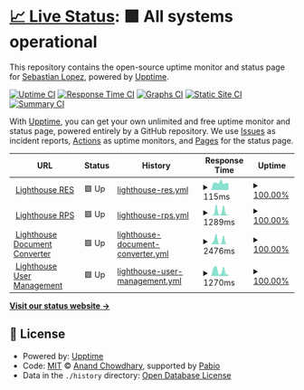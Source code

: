 # [📈 Live Status](https://se95lopez.github.io/lighthouse-upptime): <!--live status--> **🟩 All systems operational**

This repository contains the open-source uptime monitor and status page for [Sebastian Lopez](https://se95lopez.github.io/lighthouse-upptime), powered by [Upptime](https://github.com/upptime/upptime).

[![Uptime CI](https://github.com/se95lopez/lighthouse-upptime/workflows/Uptime%20CI/badge.svg)](https://github.com/se95lopez/lighthouse-upptime/actions?query=workflow%3A%22Uptime+CI%22)
[![Response Time CI](https://github.com/se95lopez/lighthouse-upptime/workflows/Response%20Time%20CI/badge.svg)](https://github.com/se95lopez/lighthouse-upptime/actions?query=workflow%3A%22Response+Time+CI%22)
[![Graphs CI](https://github.com/se95lopez/lighthouse-upptime/workflows/Graphs%20CI/badge.svg)](https://github.com/se95lopez/lighthouse-upptime/actions?query=workflow%3A%22Graphs+CI%22)
[![Static Site CI](https://github.com/se95lopez/lighthouse-upptime/workflows/Static%20Site%20CI/badge.svg)](https://github.com/se95lopez/lighthouse-upptime/actions?query=workflow%3A%22Static+Site+CI%22)
[![Summary CI](https://github.com/se95lopez/lighthouse-upptime/workflows/Summary%20CI/badge.svg)](https://github.com/se95lopez/lighthouse-upptime/actions?query=workflow%3A%22Summary+CI%22)

With [Upptime](https://upptime.js.org), you can get your own unlimited and free uptime monitor and status page, powered entirely by a GitHub repository. We use [Issues](https://github.com/se95lopez/lighthouse-upptime/issues) as incident reports, [Actions](https://github.com/se95lopez/lighthouse-upptime/actions) as uptime monitors, and [Pages](https://se95lopez.github.io/lighthouse-upptime) for the status page.

<!--start: status pages-->
<!-- This summary is generated by Upptime (https://github.com/upptime/upptime) -->
<!-- Do not edit this manually, your changes will be overwritten -->
<!-- prettier-ignore -->
| URL | Status | History | Response Time | Uptime |
| --- | ------ | ------- | ------------- | ------ |
| <img alt="" src="https://icons.duckduckgo.com/ip3/res-test-586746141603.us-central1.run.app.ico" height="13"> [Lighthouse RES](https://res-test-586746141603.us-central1.run.app/health) | 🟩 Up | [lighthouse-res.yml](https://github.com/se95lopez/lighthouse-uptime/commits/HEAD/history/lighthouse-res.yml) | <details><summary><img alt="Response time graph" src="./graphs/lighthouse-res/response-time-week.png" height="20"> 115ms</summary><br><a href="https://se95lopez.github.io/lighthouse-uptime/history/lighthouse-res"><img alt="Response time 457" src="https://img.shields.io/endpoint?url=https%3A%2F%2Fraw.githubusercontent.com%2Fse95lopez%2Flighthouse-uptime%2FHEAD%2Fapi%2Flighthouse-res%2Fresponse-time.json"></a><br><a href="https://se95lopez.github.io/lighthouse-uptime/history/lighthouse-res"><img alt="24-hour response time 117" src="https://img.shields.io/endpoint?url=https%3A%2F%2Fraw.githubusercontent.com%2Fse95lopez%2Flighthouse-uptime%2FHEAD%2Fapi%2Flighthouse-res%2Fresponse-time-day.json"></a><br><a href="https://se95lopez.github.io/lighthouse-uptime/history/lighthouse-res"><img alt="7-day response time 115" src="https://img.shields.io/endpoint?url=https%3A%2F%2Fraw.githubusercontent.com%2Fse95lopez%2Flighthouse-uptime%2FHEAD%2Fapi%2Flighthouse-res%2Fresponse-time-week.json"></a><br><a href="https://se95lopez.github.io/lighthouse-uptime/history/lighthouse-res"><img alt="30-day response time 632" src="https://img.shields.io/endpoint?url=https%3A%2F%2Fraw.githubusercontent.com%2Fse95lopez%2Flighthouse-uptime%2FHEAD%2Fapi%2Flighthouse-res%2Fresponse-time-month.json"></a><br><a href="https://se95lopez.github.io/lighthouse-uptime/history/lighthouse-res"><img alt="1-year response time 457" src="https://img.shields.io/endpoint?url=https%3A%2F%2Fraw.githubusercontent.com%2Fse95lopez%2Flighthouse-uptime%2FHEAD%2Fapi%2Flighthouse-res%2Fresponse-time-year.json"></a></details> | <details><summary><a href="https://se95lopez.github.io/lighthouse-uptime/history/lighthouse-res">100.00%</a></summary><a href="https://se95lopez.github.io/lighthouse-uptime/history/lighthouse-res"><img alt="All-time uptime 100.00%" src="https://img.shields.io/endpoint?url=https%3A%2F%2Fraw.githubusercontent.com%2Fse95lopez%2Flighthouse-uptime%2FHEAD%2Fapi%2Flighthouse-res%2Fuptime.json"></a><br><a href="https://se95lopez.github.io/lighthouse-uptime/history/lighthouse-res"><img alt="24-hour uptime 100.00%" src="https://img.shields.io/endpoint?url=https%3A%2F%2Fraw.githubusercontent.com%2Fse95lopez%2Flighthouse-uptime%2FHEAD%2Fapi%2Flighthouse-res%2Fuptime-day.json"></a><br><a href="https://se95lopez.github.io/lighthouse-uptime/history/lighthouse-res"><img alt="7-day uptime 100.00%" src="https://img.shields.io/endpoint?url=https%3A%2F%2Fraw.githubusercontent.com%2Fse95lopez%2Flighthouse-uptime%2FHEAD%2Fapi%2Flighthouse-res%2Fuptime-week.json"></a><br><a href="https://se95lopez.github.io/lighthouse-uptime/history/lighthouse-res"><img alt="30-day uptime 100.00%" src="https://img.shields.io/endpoint?url=https%3A%2F%2Fraw.githubusercontent.com%2Fse95lopez%2Flighthouse-uptime%2FHEAD%2Fapi%2Flighthouse-res%2Fuptime-month.json"></a><br><a href="https://se95lopez.github.io/lighthouse-uptime/history/lighthouse-res"><img alt="1-year uptime 100.00%" src="https://img.shields.io/endpoint?url=https%3A%2F%2Fraw.githubusercontent.com%2Fse95lopez%2Flighthouse-uptime%2FHEAD%2Fapi%2Flighthouse-res%2Fuptime-year.json"></a></details>
| <img alt="" src="https://icons.duckduckgo.com/ip3/rps-health-proxy-586746141603.us-central1.run.app.ico" height="13"> [Lighthouse RPS](https://rps-health-proxy-586746141603.us-central1.run.app) | 🟩 Up | [lighthouse-rps.yml](https://github.com/se95lopez/lighthouse-uptime/commits/HEAD/history/lighthouse-rps.yml) | <details><summary><img alt="Response time graph" src="./graphs/lighthouse-rps/response-time-week.png" height="20"> 1289ms</summary><br><a href="https://se95lopez.github.io/lighthouse-uptime/history/lighthouse-rps"><img alt="Response time 818" src="https://img.shields.io/endpoint?url=https%3A%2F%2Fraw.githubusercontent.com%2Fse95lopez%2Flighthouse-uptime%2FHEAD%2Fapi%2Flighthouse-rps%2Fresponse-time.json"></a><br><a href="https://se95lopez.github.io/lighthouse-uptime/history/lighthouse-rps"><img alt="24-hour response time 1475" src="https://img.shields.io/endpoint?url=https%3A%2F%2Fraw.githubusercontent.com%2Fse95lopez%2Flighthouse-uptime%2FHEAD%2Fapi%2Flighthouse-rps%2Fresponse-time-day.json"></a><br><a href="https://se95lopez.github.io/lighthouse-uptime/history/lighthouse-rps"><img alt="7-day response time 1289" src="https://img.shields.io/endpoint?url=https%3A%2F%2Fraw.githubusercontent.com%2Fse95lopez%2Flighthouse-uptime%2FHEAD%2Fapi%2Flighthouse-rps%2Fresponse-time-week.json"></a><br><a href="https://se95lopez.github.io/lighthouse-uptime/history/lighthouse-rps"><img alt="30-day response time 1151" src="https://img.shields.io/endpoint?url=https%3A%2F%2Fraw.githubusercontent.com%2Fse95lopez%2Flighthouse-uptime%2FHEAD%2Fapi%2Flighthouse-rps%2Fresponse-time-month.json"></a><br><a href="https://se95lopez.github.io/lighthouse-uptime/history/lighthouse-rps"><img alt="1-year response time 818" src="https://img.shields.io/endpoint?url=https%3A%2F%2Fraw.githubusercontent.com%2Fse95lopez%2Flighthouse-uptime%2FHEAD%2Fapi%2Flighthouse-rps%2Fresponse-time-year.json"></a></details> | <details><summary><a href="https://se95lopez.github.io/lighthouse-uptime/history/lighthouse-rps">100.00%</a></summary><a href="https://se95lopez.github.io/lighthouse-uptime/history/lighthouse-rps"><img alt="All-time uptime 67.42%" src="https://img.shields.io/endpoint?url=https%3A%2F%2Fraw.githubusercontent.com%2Fse95lopez%2Flighthouse-uptime%2FHEAD%2Fapi%2Flighthouse-rps%2Fuptime.json"></a><br><a href="https://se95lopez.github.io/lighthouse-uptime/history/lighthouse-rps"><img alt="24-hour uptime 100.00%" src="https://img.shields.io/endpoint?url=https%3A%2F%2Fraw.githubusercontent.com%2Fse95lopez%2Flighthouse-uptime%2FHEAD%2Fapi%2Flighthouse-rps%2Fuptime-day.json"></a><br><a href="https://se95lopez.github.io/lighthouse-uptime/history/lighthouse-rps"><img alt="7-day uptime 100.00%" src="https://img.shields.io/endpoint?url=https%3A%2F%2Fraw.githubusercontent.com%2Fse95lopez%2Flighthouse-uptime%2FHEAD%2Fapi%2Flighthouse-rps%2Fuptime-week.json"></a><br><a href="https://se95lopez.github.io/lighthouse-uptime/history/lighthouse-rps"><img alt="30-day uptime 90.04%" src="https://img.shields.io/endpoint?url=https%3A%2F%2Fraw.githubusercontent.com%2Fse95lopez%2Flighthouse-uptime%2FHEAD%2Fapi%2Flighthouse-rps%2Fuptime-month.json"></a><br><a href="https://se95lopez.github.io/lighthouse-uptime/history/lighthouse-rps"><img alt="1-year uptime 67.42%" src="https://img.shields.io/endpoint?url=https%3A%2F%2Fraw.githubusercontent.com%2Fse95lopez%2Flighthouse-uptime%2FHEAD%2Fapi%2Flighthouse-rps%2Fuptime-year.json"></a></details>
| <img alt="" src="https://icons.duckduckgo.com/ip3/documenttotext-586746141603.us-central1.run.app.ico" height="13"> [Lighthouse Document Converter](https://documenttotext-586746141603.us-central1.run.app/dummy) | 🟩 Up | [lighthouse-document-converter.yml](https://github.com/se95lopez/lighthouse-uptime/commits/HEAD/history/lighthouse-document-converter.yml) | <details><summary><img alt="Response time graph" src="./graphs/lighthouse-document-converter/response-time-week.png" height="20"> 2476ms</summary><br><a href="https://se95lopez.github.io/lighthouse-uptime/history/lighthouse-document-converter"><img alt="Response time 2059" src="https://img.shields.io/endpoint?url=https%3A%2F%2Fraw.githubusercontent.com%2Fse95lopez%2Flighthouse-uptime%2FHEAD%2Fapi%2Flighthouse-document-converter%2Fresponse-time.json"></a><br><a href="https://se95lopez.github.io/lighthouse-uptime/history/lighthouse-document-converter"><img alt="24-hour response time 90" src="https://img.shields.io/endpoint?url=https%3A%2F%2Fraw.githubusercontent.com%2Fse95lopez%2Flighthouse-uptime%2FHEAD%2Fapi%2Flighthouse-document-converter%2Fresponse-time-day.json"></a><br><a href="https://se95lopez.github.io/lighthouse-uptime/history/lighthouse-document-converter"><img alt="7-day response time 2476" src="https://img.shields.io/endpoint?url=https%3A%2F%2Fraw.githubusercontent.com%2Fse95lopez%2Flighthouse-uptime%2FHEAD%2Fapi%2Flighthouse-document-converter%2Fresponse-time-week.json"></a><br><a href="https://se95lopez.github.io/lighthouse-uptime/history/lighthouse-document-converter"><img alt="30-day response time 2251" src="https://img.shields.io/endpoint?url=https%3A%2F%2Fraw.githubusercontent.com%2Fse95lopez%2Flighthouse-uptime%2FHEAD%2Fapi%2Flighthouse-document-converter%2Fresponse-time-month.json"></a><br><a href="https://se95lopez.github.io/lighthouse-uptime/history/lighthouse-document-converter"><img alt="1-year response time 2059" src="https://img.shields.io/endpoint?url=https%3A%2F%2Fraw.githubusercontent.com%2Fse95lopez%2Flighthouse-uptime%2FHEAD%2Fapi%2Flighthouse-document-converter%2Fresponse-time-year.json"></a></details> | <details><summary><a href="https://se95lopez.github.io/lighthouse-uptime/history/lighthouse-document-converter">100.00%</a></summary><a href="https://se95lopez.github.io/lighthouse-uptime/history/lighthouse-document-converter"><img alt="All-time uptime 100.00%" src="https://img.shields.io/endpoint?url=https%3A%2F%2Fraw.githubusercontent.com%2Fse95lopez%2Flighthouse-uptime%2FHEAD%2Fapi%2Flighthouse-document-converter%2Fuptime.json"></a><br><a href="https://se95lopez.github.io/lighthouse-uptime/history/lighthouse-document-converter"><img alt="24-hour uptime 100.00%" src="https://img.shields.io/endpoint?url=https%3A%2F%2Fraw.githubusercontent.com%2Fse95lopez%2Flighthouse-uptime%2FHEAD%2Fapi%2Flighthouse-document-converter%2Fuptime-day.json"></a><br><a href="https://se95lopez.github.io/lighthouse-uptime/history/lighthouse-document-converter"><img alt="7-day uptime 100.00%" src="https://img.shields.io/endpoint?url=https%3A%2F%2Fraw.githubusercontent.com%2Fse95lopez%2Flighthouse-uptime%2FHEAD%2Fapi%2Flighthouse-document-converter%2Fuptime-week.json"></a><br><a href="https://se95lopez.github.io/lighthouse-uptime/history/lighthouse-document-converter"><img alt="30-day uptime 100.00%" src="https://img.shields.io/endpoint?url=https%3A%2F%2Fraw.githubusercontent.com%2Fse95lopez%2Flighthouse-uptime%2FHEAD%2Fapi%2Flighthouse-document-converter%2Fuptime-month.json"></a><br><a href="https://se95lopez.github.io/lighthouse-uptime/history/lighthouse-document-converter"><img alt="1-year uptime 100.00%" src="https://img.shields.io/endpoint?url=https%3A%2F%2Fraw.githubusercontent.com%2Fse95lopez%2Flighthouse-uptime%2FHEAD%2Fapi%2Flighthouse-document-converter%2Fuptime-year.json"></a></details>
| <img alt="" src="https://icons.duckduckgo.com/ip3/supabase-user-functions-586746141603.us-central1.run.app.ico" height="13"> [Lighthouse User Management](https://supabase-user-functions-586746141603.us-central1.run.app/health) | 🟩 Up | [lighthouse-user-management.yml](https://github.com/se95lopez/lighthouse-uptime/commits/HEAD/history/lighthouse-user-management.yml) | <details><summary><img alt="Response time graph" src="./graphs/lighthouse-user-management/response-time-week.png" height="20"> 1270ms</summary><br><a href="https://se95lopez.github.io/lighthouse-uptime/history/lighthouse-user-management"><img alt="Response time 1304" src="https://img.shields.io/endpoint?url=https%3A%2F%2Fraw.githubusercontent.com%2Fse95lopez%2Flighthouse-uptime%2FHEAD%2Fapi%2Flighthouse-user-management%2Fresponse-time.json"></a><br><a href="https://se95lopez.github.io/lighthouse-uptime/history/lighthouse-user-management"><img alt="24-hour response time 2215" src="https://img.shields.io/endpoint?url=https%3A%2F%2Fraw.githubusercontent.com%2Fse95lopez%2Flighthouse-uptime%2FHEAD%2Fapi%2Flighthouse-user-management%2Fresponse-time-day.json"></a><br><a href="https://se95lopez.github.io/lighthouse-uptime/history/lighthouse-user-management"><img alt="7-day response time 1270" src="https://img.shields.io/endpoint?url=https%3A%2F%2Fraw.githubusercontent.com%2Fse95lopez%2Flighthouse-uptime%2FHEAD%2Fapi%2Flighthouse-user-management%2Fresponse-time-week.json"></a><br><a href="https://se95lopez.github.io/lighthouse-uptime/history/lighthouse-user-management"><img alt="30-day response time 1294" src="https://img.shields.io/endpoint?url=https%3A%2F%2Fraw.githubusercontent.com%2Fse95lopez%2Flighthouse-uptime%2FHEAD%2Fapi%2Flighthouse-user-management%2Fresponse-time-month.json"></a><br><a href="https://se95lopez.github.io/lighthouse-uptime/history/lighthouse-user-management"><img alt="1-year response time 1304" src="https://img.shields.io/endpoint?url=https%3A%2F%2Fraw.githubusercontent.com%2Fse95lopez%2Flighthouse-uptime%2FHEAD%2Fapi%2Flighthouse-user-management%2Fresponse-time-year.json"></a></details> | <details><summary><a href="https://se95lopez.github.io/lighthouse-uptime/history/lighthouse-user-management">100.00%</a></summary><a href="https://se95lopez.github.io/lighthouse-uptime/history/lighthouse-user-management"><img alt="All-time uptime 100.00%" src="https://img.shields.io/endpoint?url=https%3A%2F%2Fraw.githubusercontent.com%2Fse95lopez%2Flighthouse-uptime%2FHEAD%2Fapi%2Flighthouse-user-management%2Fuptime.json"></a><br><a href="https://se95lopez.github.io/lighthouse-uptime/history/lighthouse-user-management"><img alt="24-hour uptime 100.00%" src="https://img.shields.io/endpoint?url=https%3A%2F%2Fraw.githubusercontent.com%2Fse95lopez%2Flighthouse-uptime%2FHEAD%2Fapi%2Flighthouse-user-management%2Fuptime-day.json"></a><br><a href="https://se95lopez.github.io/lighthouse-uptime/history/lighthouse-user-management"><img alt="7-day uptime 100.00%" src="https://img.shields.io/endpoint?url=https%3A%2F%2Fraw.githubusercontent.com%2Fse95lopez%2Flighthouse-uptime%2FHEAD%2Fapi%2Flighthouse-user-management%2Fuptime-week.json"></a><br><a href="https://se95lopez.github.io/lighthouse-uptime/history/lighthouse-user-management"><img alt="30-day uptime 100.00%" src="https://img.shields.io/endpoint?url=https%3A%2F%2Fraw.githubusercontent.com%2Fse95lopez%2Flighthouse-uptime%2FHEAD%2Fapi%2Flighthouse-user-management%2Fuptime-month.json"></a><br><a href="https://se95lopez.github.io/lighthouse-uptime/history/lighthouse-user-management"><img alt="1-year uptime 100.00%" src="https://img.shields.io/endpoint?url=https%3A%2F%2Fraw.githubusercontent.com%2Fse95lopez%2Flighthouse-uptime%2FHEAD%2Fapi%2Flighthouse-user-management%2Fuptime-year.json"></a></details>

<!--end: status pages-->

[**Visit our status website →**](https://se95lopez.github.io/lighthouse-upptime)

## 📄 License

- Powered by: [Upptime](https://github.com/upptime/upptime)
- Code: [MIT](./LICENSE) © [Anand Chowdhary](https://anandchowdhary.com), supported by [Pabio](https://pabio.com)
- Data in the `./history` directory: [Open Database License](https://opendatacommons.org/licenses/odbl/1-0/)
